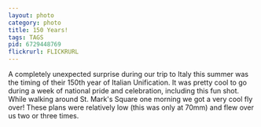 ```yaml
---
layout: photo
category: photo
title: 150 Years!
tags: TAGS
pid: 6729448769
flickrurl: FLICKRURL
---
```



A completely unexpected surprise during our trip to Italy this summer was the timing of their 150th year of Italian Unification. It was pretty cool to go during a week of national pride and celebration, including this fun shot. While walking around St. Mark's Square one morning we got a very cool fly over! These plans were relatively low (this was only at 70mm) and flew over us two or three times.
